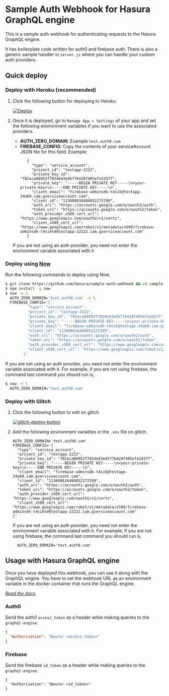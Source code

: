 # Sample Auth Webhook for Hasura GraphQL engine

This is a sample auth webhook for authenticating requests to the Hasura GraphQL engine.

It has boilerplate code written for auth0 and firebase auth. There is also a generic sample handler in `server.js` where you can handle your custom auth providers.

## Quick deploy

### Deploy with Heroku (recommended)

1. Click the following button for deploying to Heroku.

   [![Deploy](https://www.herokucdn.com/deploy/button.svg)](https://heroku.com/deploy?template=https://github.com/hasura/sample-auth-webhook)

2. Once it is deployed, go to `Manage App > Settings` of your app and set the following environment variables if you want to use the associated providers.

   - **AUTH_ZERO_DOMAIN**: Example `test.auth0.com`
   - **FIREBASE_CONFIG**: Copy the contents of your serviceAccount JSON file for this field. Example:
     ```
        {
          "type": "service_account",
          "project_id": "testapp-2222",
          "private_key_id": "f02aca08952f702de43ed577b428f405efe2d377",
          "private_key": "-----BEGIN PRIVATE KEY-----\n<your-private-key>\n-----END PRIVATE KEY-----\n",
          "client_email": "firebase-adminsdk-t4sik@testapp-24a60.iam.gserviceaccount.com",
          "client_id": "113608616484852272199",
          "auth_uri": "https://accounts.google.com/o/oauth2/auth",
          "token_uri": "https://accounts.google.com/o/oauth2/token",
          "auth_provider_x509_cert_url": "https://www.googleapis.com/oauth2/v1/certs",
          "client_x509_cert_url": "https://www.googleapis.com/robot/v1/metadata/x509/firebase-adminsdk-t4sik%40testapp-22222.iam.gserviceaccount.com"
        }
     ```

   If you are not using an auth provider, you need not enter the environment variable associated with it

### Deploy using [Now](https://zeit.co/now)

Run the following commands to deploy using Now.

```bash
$ git clone https://github.com/hasura/sample-auth-webhook && cd sample-auth-webhook
$ npm install -g now
$ now -e \
  AUTH_ZERO_DOMAIN='test.auth0.com' -e \
  FIREBASE_CONFIG='{
          "type": "service_account",
          "project_id": "testapp-2222",
          "private_key_id": "f02aca08952f702de43ed577b428f405efe2d377",
          "private_key": "-----BEGIN PRIVATE KEY-----\n<your-private-key>\n-----END PRIVATE KEY-----\n",
          "client_email": "firebase-adminsdk-t4sik@testapp-24a60.iam.gserviceaccount.com",
          "client_id": "113608616484852272199",
          "auth_uri": "https://accounts.google.com/o/oauth2/auth",
          "token_uri": "https://accounts.google.com/o/oauth2/token",
          "auth_provider_x509_cert_url": "https://www.googleapis.com/oauth2/v1/certs",
          "client_x509_cert_url": "https://www.googleapis.com/robot/v1/metadata/x509/firebase-adminsdk-t4sik%40testapp-22222.iam.gserviceaccount.com"
        }'
```

If you are not using an auth provider, you need not enter the environment variable associated with it. For example, if you are not using firebase, the command last command you should run is,

```bash
$ now -e \
  AUTH_ZERO_DOMAIN='test.auth0.com'
```

### Deploy with Glitch

1. Click the following button to edit on glitch

   [![glitch-deploy-button](https://raw.githubusercontent.com/hasura/sample-auth-webhook/master/assets/deploy-glitch.png)](http://glitch.com/edit/#!/import/github/hasura/sample-auth-webhook)

2. Add the following environment variables in the `.env` file on glitch.

   ```env
   AUTH_ZERO_DOMAIN='test.auth0.com'
   FIREBASE_CONFIG='{
     "type": "service_account",
     "project_id": "testapp-2222",
     "private_key_id": "f02aca08952f702de43ed577b428f405efe2d377",
     "private_key": "-----BEGIN PRIVATE KEY-----\n<your-private-key>\n-----END PRIVATE KEY-----\n",
     "client_email": "firebase-adminsdk-t4sik@testapp-24a60.iam.gserviceaccount.com",
     "client_id": "113608616484852272199",
     "auth_uri": "https://accounts.google.com/o/oauth2/auth",
     "token_uri": "https://accounts.google.com/o/oauth2/token",
     "auth_provider_x509_cert_url": "https://www.googleapis.com/oauth2/v1/certs",
     "client_x509_cert_url": "https://www.googleapis.com/robot/v1/metadata/x509/firebase-adminsdk-t4sik%40testapp-22222.iam.gserviceaccount.com"
   }'
   ```

   If you are not using an auth provider, you need not enter the environment variable associated with it. For example, if you are not using firebase, the command last command you should run is,

   ```env
     AUTH_ZERO_DOMAIN='test.auth0.com'
   ```

## Usage with Hasura GraphQL engine

Once you have deployed this webhook, you can use it along with the GraphQL engine. You have to set the webhook URL as an environment variable in the docker container that runs the GraphQL engine.

*[Read the docs](https://docs.hasura.io/1.0/graphql/manual/auth/webhook.html).*

### Auth0

Send the auth0 `access_token` as a header  while making queries to the `graphql-engine`.

```JSON
{
  "Authorization": "Bearer <access_token>"
}
```

### Firebase

Send the firebase `id_token` as a header while making queries to the `graphql-engine`.

```
{
  "Authorization": "Bearer <id_token>"
}
```
